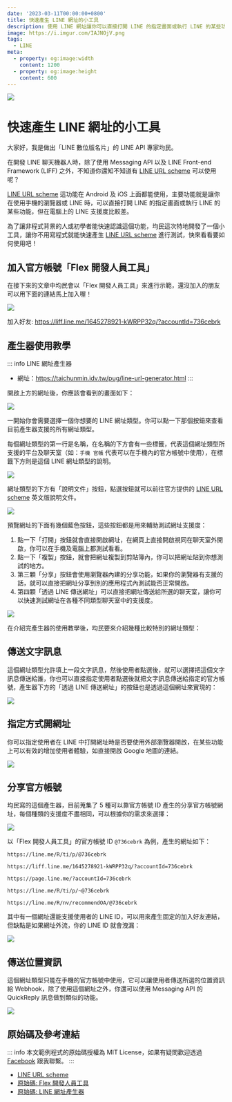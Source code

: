 ```yaml
---
date: '2023-03-11T00:00:00+0800'
title: 快速產生 LINE 網址的小工具
description: 使用 LINE 網址讓你可以直接打開 LINE 的指定畫面或執行 LINE 的某些功能。
image: https://i.imgur.com/IAJNOjV.png
tags:
  - LINE
meta:
  - property: og:image:width
    content: 1200
  - property: og:image:height
    content: 600
---
```


![](https://i.imgur.com/IAJNOjV.png)

# 快速產生 LINE 網址的小工具

大家好，我是做出「LINE 數位版名片」的 LINE API 專家均民。

在開發 LINE 聊天機器人時，除了使用 Messaging API 以及 LINE Front-end Framework (LIFF) 之外，不知道你還知不知道有 [LINE URL scheme](https://developers.line.biz/en/docs/messaging-api/using-line-url-scheme/) 可以使用呢？

[LINE URL scheme](https://developers.line.biz/en/docs/messaging-api/using-line-url-scheme/) 這功能在 Android 及 iOS 上面都能使用，主要功能就是讓你在使用手機的瀏覽器或 LINE 時，可以直接打開 LINE 的指定畫面或執行 LINE 的某些功能，但在電腦上的 LINE 支援度比較差。

為了讓非程式背景的人或初學者能快速認識這個功能，均民這次特地開發了一個小工具，讓你不用寫程式就能快速產生 [LINE URL scheme](https://developers.line.biz/en/docs/messaging-api/using-line-url-scheme/) 進行測試，快來看看要如何使用吧！

## 加入官方帳號「Flex 開發人員工具」

在接下來的文章中均民會以「Flex 開發人員工具」來進行示範，還沒加入的朋友可以用下面的連結馬上加入喔！

[![](https://i.imgur.com/cP5purz.png)](https://liff.line.me/1645278921-kWRPP32q/?accountId=736cebrk)

加入好友: <https://liff.line.me/1645278921-kWRPP32q/?accountId=736cebrk>

## 產生器使用教學

::: info LINE 網址產生器
* 網址：<https://taichunmin.idv.tw/pug/line-url-generator.html>
:::

開啟上方的網址後，你應該會看到的畫面如下：

![](https://i.imgur.com/xOlyqeG.png)

一開始你會需要選擇一個你想要的 LINE 網址類型。你可以點一下那個按鈕來查看目前產生器支援的所有網址類型。

每個網址類型的第一行是名稱，在名稱的下方會有一些標籤，代表這個網址類型所支援的平台及聊天室（如：`手機 官帳` 代表可以在手機內的官方帳號中使用），在標籤下方則是這個 LINE 網址類型的說明。

![](https://i.imgur.com/JyXf7SH.png)

網址類型的下方有「說明文件」按鈕，點選按鈕就可以前往官方提供的 [LINE URL scheme](https://developers.line.biz/en/docs/messaging-api/using-line-url-scheme/) 英文版說明文件。

![](https://i.imgur.com/ZpmkVTc.png)

預覽網址的下面有幾個藍色按鈕，這些按鈕都是用來輔助測試網址支援度：

1. 點一下「打開」按鈕就會直接開啟網址，在網頁上直接開啟視同在聊天室外開啟，你可以在手機及電腦上都測試看看。
2. 點一下「複製」按鈕，就會把網址複製到剪貼簿內，你可以把網址貼到你想測試的地方。
3. 第三顆「分享」按鈕會使用瀏覽器內建的分享功能，如果你的瀏覽器有支援的話，就可以直接把網址分享到別的應用程式內測試能否正常開啟。
4. 第四顆「透過 LINE 傳送網址」可以直接把網址傳送給所選的聊天室，讓你可以快速測試網址在各種不同類型聊天室中的支援度。

![](https://i.imgur.com/MKMRUT8.png)

在介紹完產生器的使用教學後，均民要來介紹幾種比較特別的網址類型：

## 傳送文字訊息

這個網址類型允許填上一段文字訊息，然後使用者點選後，就可以選擇把這個文字訊息傳送給誰，你也可以直接指定使用者點選後就把文字訊息傳送給指定的官方帳號，產生器下方的「透過 LINE 傳送網址」的按鈕也是透過這個網址來實現的：

![](https://i.imgur.com/WU1edNV.png)

## 指定方式開網址

你可以指定使用者在 LINE 中打開網址時是否要使用外部瀏覽器開啟，在某些功能上可以有效的增加使用者體驗，如直接開啟 Google 地圖的連結。

![](https://i.imgur.com/eu3imzj.png)

## 分享官方帳號

均民寫的這個產生器，目前蒐集了 5 種可以靠官方帳號 ID 產生的分享官方帳號網址，每個種類的支援度不盡相同，可以根據你的需求來選擇：

![](https://i.imgur.com/CqZ6tYP.png)

以「Flex 開發人員工具」的官方帳號 ID `@736cebrk` 為例，產生的網址如下：

```
https://line.me/R/ti/p/@736cebrk

https://liff.line.me/1645278921-kWRPP32q/?accountId=736cebrk

https://page.line.me/?accountId=736cebrk

https://line.me/R/ti/p/~@736cebrk

https://line.me/R/nv/recommendOA/@736cebrk
```

其中有一個網址還能支援使用者的 LINE ID，可以用來產生固定的加入好友連結，但缺點是如果網址外流，你的 LINE ID 就會洩漏：

![](https://i.imgur.com/dv25EOp.png)

## 傳送位置資訊

這個網址類型只能在手機的官方帳號中使用，它可以讓使用者傳送所選的位置資訊給 Webhook，除了使用這個網址之外，你還可以使用 Messaging API 的 QuickReply 訊息做到類似的功能。

![](https://i.imgur.com/RLjxFQB.png)

## 原始碼及參考連結

::: info
本文範例程式的原始碼授權為 MIT License，如果有疑問歡迎透過 [Facebook](https://www.facebook.com/taichunmin) 跟我聯繫。
:::

* [LINE URL scheme](https://developers.line.biz/en/docs/messaging-api/using-line-url-scheme/)
* [原始碼: Flex 開發人員工具](https://github.com/taichunmin/gcf-line-devbot)
* [原始碼: LINE 網址產生器](https://github.com/taichunmin/pug/blob/master/src/line-url-generator.pug)
